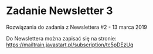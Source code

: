 # Zadanie Newsletter 3

Rozwiązania do zadania z Newslettera #2 - 13 marca 2019

Do Newslettera można zapisać się na stronie: https://mailtrain.javastart.pl/subscription/tc5pDEzUq
